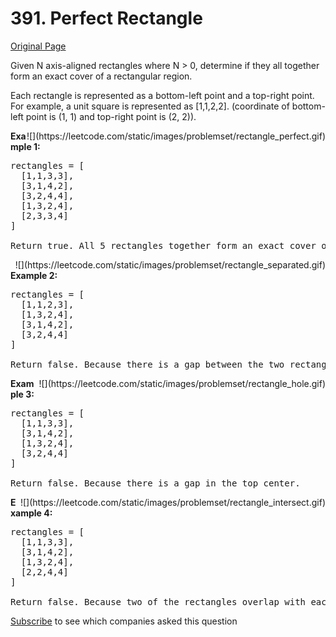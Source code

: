 # 391. Perfect Rectangle

[Original Page](https://leetcode.com/problems/perfect-rectangle/)

Given N axis-aligned rectangles where N > 0, determine if they all together form an exact cover of a rectangular region.

Each rectangle is represented as a bottom-left point and a top-right point. For example, a unit square is represented as [1,1,2,2]. (coordinate of bottom-left point is (1, 1) and top-right point is (2, 2)).

<div style="float:right">![](https://leetcode.com/static/images/problemset/rectangle_perfect.gif)</div>

**Example 1:**

<pre>rectangles = [
  [1,1,3,3],
  [3,1,4,2],
  [3,2,4,4],
  [1,3,2,4],
  [2,3,3,4]
]

Return true. All 5 rectangles together form an exact cover of a rectangular region.
</pre>

<div style="float:right">![](https://leetcode.com/static/images/problemset/rectangle_separated.gif)</div>

**Example 2:**

<pre>rectangles = [
  [1,1,2,3],
  [1,3,2,4],
  [3,1,4,2],
  [3,2,4,4]
]

Return false. Because there is a gap between the two rectangular regions.
</pre>

<div style="float:right">![](https://leetcode.com/static/images/problemset/rectangle_hole.gif)</div>

**Example 3:**

<pre>rectangles = [
  [1,1,3,3],
  [3,1,4,2],
  [1,3,2,4],
  [3,2,4,4]
]

Return false. Because there is a gap in the top center.
</pre>

<div style="float:right">![](https://leetcode.com/static/images/problemset/rectangle_intersect.gif)</div>

**Example 4:**

<pre>rectangles = [
  [1,1,3,3],
  [3,1,4,2],
  [1,3,2,4],
  [2,2,4,4]
]

Return false. Because two of the rectangles overlap with each other.
</pre>

<div>

[Subscribe](/subscribe/) to see which companies asked this question

</div>